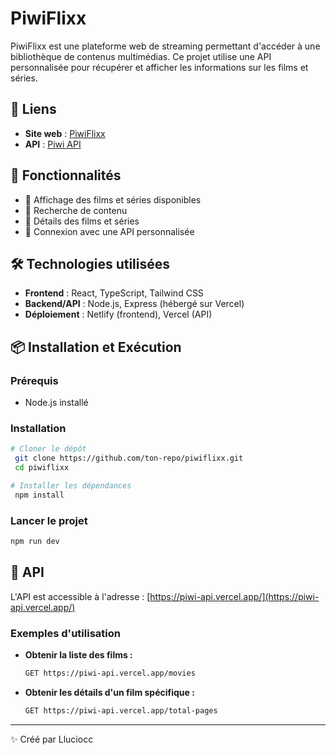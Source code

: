 # PiwiFlixx

PiwiFlixx est une plateforme web de streaming permettant d'accéder à une bibliothèque de contenus multimédias. Ce projet utilise une API personnalisée pour récupérer et afficher les informations sur les films et séries.

## 🚀 Liens

- **Site web** : [PiwiFlixx](https://piwiflixx.netlify.app/)
- **API** : [Piwi API](https://piwi-api.vercel.app/)

## 📌 Fonctionnalités

- 🎥 Affichage des films et séries disponibles
- 🔎 Recherche de contenu
- 📝 Détails des films et séries
- 📡 Connexion avec une API personnalisée

## 🛠️ Technologies utilisées

- **Frontend** : React, TypeScript, Tailwind CSS
- **Backend/API** : Node.js, Express (hébergé sur Vercel)
- **Déploiement** : Netlify (frontend), Vercel (API)

## 📦 Installation et Exécution

### Prérequis
- Node.js installé

### Installation

```bash
# Cloner le dépôt
 git clone https://github.com/ton-repo/piwiflixx.git
 cd piwiflixx

# Installer les dépendances
 npm install
```

### Lancer le projet

```bash
npm run dev
```

## 📡 API
L'API est accessible à l'adresse : [https://piwi-api.vercel.app/](https://piwi-api.vercel.app/)

### Exemples d'utilisation

- **Obtenir la liste des films :**
  ```bash
  GET https://piwi-api.vercel.app/movies
  ```
- **Obtenir les détails d'un film spécifique :**
  ```bash
  GET https://piwi-api.vercel.app/total-pages
  ```

---

✨ Créé par Lluciocc

